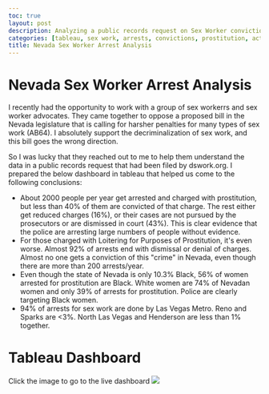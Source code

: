 ```yaml
---
toc: true
layout: post
description: Analyzing a public records request on Sex Worker convictions and arrests with tableau.
categories: [tableau, sex work, arrests, convictions, prostitution, activism, Nevada, legislature]
title: Nevada Sex Worker Arrest Analysis
---
```

# Nevada Sex Worker Arrest Analysis
I recently had the opportunity to work with a group of sex workerrs and sex worker advocates. They came together to oppose a proposed bill in the Nevada legislature that is calling for harsher penalties for many types of sex work (AB64). I absolutely support the decriminalization of sex work, and this bill goes the wrong direction.

So I was lucky that they reached out to me to help them understand the data in a public records request that had been filed by dswork.org. I prepared the below dashboard in tableau that helped us come to the following conclusions:
* About 2000 people per year get arrested and charged with prostitution, but less than 40% of them are convicted of that charge. The rest either get reduced charges (16%), or their cases are not pursued by the prosecutors or are dismissed in court (43%). This is clear evidence that the police are arresting large numbers of people without evidence.
* For those charged with Loitering for Purposes of Prostitution, it's even worse. Almost 92% of arrests end with dismissal or denial of charges. Almost no one gets a conviction of this "crime" in Nevada, even though there are more than 200 arrests/year.
* Even though the state of Nevada is only 10.3% Black, 56% of women arrested for prostitution are Black. White women are 74% of Nevadan women and only 39% of arrests for prostitution. Police are clearly targeting Black women.
* 94% of arrests for sex work are done by Las Vegas Metro. Reno and Sparks are <3%. North Las Vegas and Henderson are less than 1% together.

# Tableau Dashboard
Click the image to go to the live dashboard
<a href='https://public.tableau.com/profile/roger.pharr#!/vizhome/NVSWDashboard/Convictions'>
<img alt=' ' src='https:&#47;&#47;public.tableau.com&#47;static&#47;images&#47;NV&#47;NVSWDashboard&#47;Convictions&#47;1_rss.png' style='border: none' /></a>
